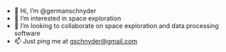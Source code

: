 - 👋 Hi, I’m @germanschnyder
- 👀 I’m interested in space exploration
- 💞️ I’m looking to collaborate on space exploration and data processing software
- 📫 Just ping me at gschnyder@gmail.com

<!---
germanschnyder/germanschnyder is a ✨ special ✨ repository because its `README.md` (this file) appears on your GitHub profile.
You can click the Preview link to take a look at your changes.
--->
